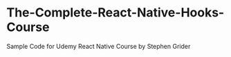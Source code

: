 # The-Complete-React-Native-Hooks-Course
Sample Code for Udemy React Native Course by Stephen Grider
